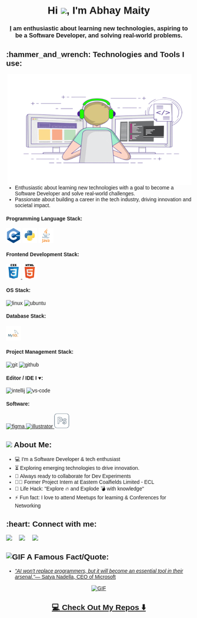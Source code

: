 <!-- Header Section -->
<h1 align="center"><font face="Arial">Hi <img src="https://github.com/TheDudeThatCode/TheDudeThatCode/blob/master/Assets/Hi.gif" width="35" />, I'm Abhay Maity </h1>
<h3 align="center"><font face="Arial"><a href="https://www.linkedin.com/in/abhaymaity/" target="_blank" rel="noreferrer">I</a>  am enthusiastic about learning new technologies, aspiring to be a Software Developer, and solving real-world problems. </font></h3>

<!-- Schedule a 1-on-1 Call Section -->


<!-- GIF -->


<!-- Languages and Tools Section -->
<h2 align="left">:hammer_and_wrench: Technologies and Tools I use:</h2>


<img align="right" height="300" width="500" src="https://raw.githubusercontent.com/mikonoid/mikonoid/main/images/gifs/coder3.gif" />

- Enthusiastic about learning new technologies with a goal to become a Software Developer and solve real-world challenges.
- Passionate about building a career in the tech industry, driving innovation and societal impact.



#### Programming Language Stack:
<p align="left"><img src="https://raw.githubusercontent.com/devicons/devicon/master/icons/cplusplus/cplusplus-original.svg" alt="cplusplus" width="40" height="40"/>  <img src="https://raw.githubusercontent.com/github/explore/80688e429a7d4ef2fca1e82350fe8e3517d3494d/topics/python/python.png" alt="python" title="python" width="40" height="40"/>  <img src="https://raw.githubusercontent.com/github/explore/80688e429a7d4ef2fca1e82350fe8e3517d3494d/topics/java/java.png" alt="java" title="java8" width="40" height="40"/>   </p>

#### Frontend Development Stack:

<p align="left"> <a href="https://www.w3schools.com/css/" target="_blank" rel="noreferrer"> <img src="https://raw.githubusercontent.com/devicons/devicon/master/icons/css3/css3-original-wordmark.svg" alt="css3" width="40" height="40"/> </a> <a href="https://www.w3.org/html/" target="_blank" rel="noreferrer"> <img src="https://raw.githubusercontent.com/devicons/devicon/master/icons/html5/html5-original-wordmark.svg" alt="html5" width="40" height="40"/> </a> </p>


#### OS Stack:
<p align="left"><img src="https://brandlogos.net/wp-content/uploads/2020/03/Linux-logo.png" alt="linux" title="linux" width="40" height="40"/>  <img src="https://www.vectorlogo.zone/logos/ubuntu/ubuntu-icon.svg" alt="ubuntu" title="ubuntu" width="40" height="40"/>   </p>

#### Database Stack:
<p align="left"><img src="https://raw.githubusercontent.com/github/explore/80688e429a7d4ef2fca1e82350fe8e3517d3494d/topics/mysql/mysql.png" alt="mysql" title="mysql" width="40" height="40"/>  </p>





#### Project Management Stack:
<p align="left"><img src="https://www.vectorlogo.zone/logos/git-scm/git-scm-icon.svg" alt="git" title="git" width="40" height="40"/>  <img src="https://www.vectorlogo.zone/logos/github/github-icon.svg" alt="github" title="github" width="40" height="40"/> </p>

#### Editor / IDE I ♥:
<p align="left"> <img src="https://cdn.worldvectorlogo.com/logos/intellij-idea-1.svg" alt="intellij" title="intellij" width="40" height="40"/> <img src="https://www.vectorlogo.zone/logos/visualstudio_code/visualstudio_code-icon.svg" alt="vs-code" title="vs-code" width="40" height="40"/> </p>

#### Software:

<p align="left"> <a href="https://www.figma.com/" target="_blank" rel="noreferrer"> <img src="https://www.vectorlogo.zone/logos/figma/figma-icon.svg" alt="figma" width="40" height="40"/> </a> <a href="https://www.adobe.com/in/products/illustrator.html" target="_blank" rel="noreferrer"> <img src="https://www.vectorlogo.zone/logos/adobe_illustrator/adobe_illustrator-icon.svg" alt="illustrator" width="40" height="40"/> </a> <a href="https://www.photoshop.com/en" target="_blank" rel="noreferrer"> <img src="https://raw.githubusercontent.com/devicons/devicon/master/icons/photoshop/photoshop-line.svg" alt="photoshop" width="40" height="40"/> </a> </p>


<!-- About Me Section -->
<h2 align="left"><img src="https://github.com/TheDudeThatCode/TheDudeThatCode/blob/master/Assets/Developer.gif" width="45" /> About Me:</h2>

- :computer: I'm a Software Developer & tech enthusiast
- :hourglass_flowing_sand: Exploring emerging technologies to drive innovation.
- :rocket: Always ready to collaborate for Dev Experiments
- :man_technologist: Former Project  Intern at Eastern Coalfields Limited - ECL
- :dart: Life Hack: "Explore :fire: and Explode :bomb: with knowledge"
- :zap: Fun fact: I love to attend Meetups for learning & Conferences for Networking<br>
<p align="left">
</p>

<h2 align="left">:heart: Connect with me:</h2>

<p align="left">
  <a target="_blank"href="https://www.linkedin.com/in/abhaymaity/"><img src="https://img.shields.io/badge/linkedin-%230077B5.svg?&style=for-the-badge&logo=linkedin&logoColor=white" /></a>&nbsp;&nbsp;&nbsp;&nbsp;
  <a target="_blank"href="https://twitter.com/AbhayMaity5"><img src="https://img.shields.io/badge/twitter-%231DA1F2.svg?&style=for-the-badge&logo=twitter&logoColor=white" /></a>&nbsp;&nbsp;&nbsp;&nbsp;
  <a href="mailto:maityabhay7890@gmail.com?subject=Hello%20Ileri,%20From%20Github"><img src="https://img.shields.io/badge/gmail-%23D14836.svg?&style=for-the-badge&logo=gmail&logoColor=white" /></a>&nbsp;&nbsp;&nbsp;&nbsp;
</p>



<h2 align="left"><img alt="GIF" src="https://github.com/TheDudeThatCode/TheDudeThatCode/blob/master/Assets/hmm.gif" width="20" /> A Famous Fact/Quote:
<a href="https://github.com/marketplace/actions/quote-readme">  </h2>  

- *"AI won't replace programmers, but it will become an essential tool in their arsenal."*— Satya Nadella, CEO of Microsoft  
<p align="left">
</p>

<p align="center"><img align="center" alt="GIF" src="https://media.giphy.com/media/RK5KD6UcUpAt92zZvt/giphy.gif" /></p>

<h2  align="center">💻 Check Out My Repos ⬇️ </h2>

